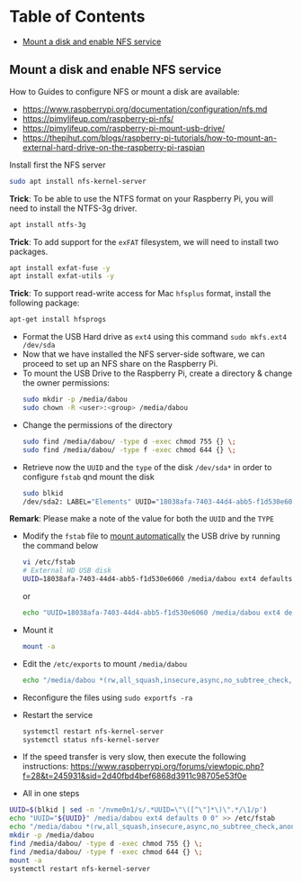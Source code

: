 Table of Contents
=================

   * [Mount a disk and enable NFS service](#mount-a-disk-and-enable-nfs-service)

## Mount a disk and enable NFS service

How to Guides to configure NFS or mount a disk are available:
- https://www.raspberrypi.org/documentation/configuration/nfs.md
- https://pimylifeup.com/raspberry-pi-nfs/
- https://pimylifeup.com/raspberry-pi-mount-usb-drive/
- https://thepihut.com/blogs/raspberry-pi-tutorials/how-to-mount-an-external-hard-drive-on-the-raspberry-pi-raspian

Install first the NFS server
  ```bash
  sudo apt install nfs-kernel-server
  ```

**Trick**: To be able to use the NTFS format on your Raspberry Pi, you will need to install the NTFS-3g driver.
  ```bash
  apt install ntfs-3g
  ```
**Trick**: To add support for the `exFAT` filesystem, we will need to install two packages.
  ```bash
  apt install exfat-fuse -y
  apt install exfat-utils -y
  ```  
**Trick**: To support read-write access for Mac `hfsplus` format, install the following package:
  ```bash
  apt-get install hfsprogs
  ```

- Format the USB Hard drive as `ext4` using this command `sudo mkfs.ext4 /dev/sda`
- Now that we have installed the NFS server-side software, we can proceed to set up an NFS share on the Raspberry Pi.
- To mount the USB Drive to the Raspberry Pi, create a directory & change the owner permissions: 
  ```bash
  sudo mkdir -p /media/dabou
  sudo chown -R <user>:<group> /media/dabou
  ```
- Change the permissions of the directory
  ```bash
  sudo find /media/dabou/ -type d -exec chmod 755 {} \;
  sudo find /media/dabou/ -type f -exec chmod 644 {} \;
  ```
- Retrieve now the `UUID` and the `type` of the disk `/dev/sda*` in order to configure `fstab` qnd mount the disk
  ```bash
  sudo blkid
  /dev/sda2: LABEL="Elements" UUID="18038afa-7403-44d4-abb5-f1d530e6060" TYPE="ext4"
  ```
**Remark**: Please make a note of the value for both the `UUID` and the `TYPE`

- Modify the `fstab` file to [mount automatically](https://www.shellhacks.com/raspberry-pi-mount-usb-drive-automatically/) the USB drive by running the command below
  ```bash
  vi /etc/fstab
  # External HD USB disk
  UUID=18038afa-7403-44d4-abb5-f1d530e6060 /media/dabou ext4 defaults,auto,users,rw,nofail 0 0
  ```
  or
  ```bash
  echo "UUID=18038afa-7403-44d4-abb5-f1d530e6060 /media/dabou ext4 defaults,auto,users,rw,nofail 0 0" >> /etc/fstab
  ```
- Mount it
  ```bash
  mount -a
  ```
- Edit the `/etc/exports` to mount `/media/dabou`
  ```bash
  echo "/media/dabou *(rw,all_squash,insecure,async,no_subtree_check,anonuid=1000,anongid=1000)" >> /etc/exports
  ```
- Reconfigure the files using `sudo exportfs -ra`
- Restart the service
  ```bash
  systemctl restart nfs-kernel-server
  systemctl status nfs-kernel-server
  ```
- If the speed transfer is very slow, then execute the following instructions: https://www.raspberrypi.org/forums/viewtopic.php?f=28&t=245931&sid=2d40fbd4bef6868d3911c98705e53f0e

- All in one steps
```bash
UUID=$(blkid | sed -n '/nvme0n1/s/.*UUID=\"\([^\"]*\)\".*/\1/p')
echo "UUID="${UUID}" /media/dabou ext4 defaults 0 0" >> /etc/fstab
echo "/media/dabou *(rw,all_squash,insecure,async,no_subtree_check,anonuid=1000,anongid=1000)" >> /etc/exports
mkdir -p /media/dabou
find /media/dabou/ -type d -exec chmod 755 {} \;
find /media/dabou/ -type f -exec chmod 644 {} \;
mount -a
systemctl restart nfs-kernel-server
```
